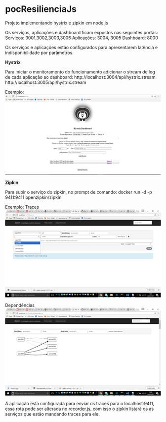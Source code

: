 # pocResilienciaJs
Projeto implementando hystrix e zipkin em node.js

Os serviços, aplicações e dashboard ficam expostos nas seguintes portas: 
Serviços: 3001,3002,3003,3006
Aplicações: 3004, 3005
Dashboard: 8000

Os serviços e aplicações estão configurados para apresentarem latência e indisponibilidade por parâmetros.

<b>Hystrix</b>

Para iniciar o monitoramento do funcionamento adicionar o stream de log de cada aplicação ao dashboard:
http://localhost:3004/api/hystrix.stream
http://localhost:3005/api/hystrix.stream

Exemplo: 
![Alt text](./img/README/2F8cCD.jpg?raw=true "Hystrix")

<b>Zipkin</b>

Para subir o serviço do zipkin, no prompt de comando:
docker run -d -p 9411:9411 openzipkin/zipkin

Exemplo: 
Traces
![Alt text](./img/README/vXx02Q.jpg?raw=true "ZipkinTraces")

Dependências
![Alt text](./img/README/DJdkLG.jpg?raw=true "ZipkinDependences")

A aplicação esta configurada para enviar os traces para o localhost:9411, essa rota pode ser alterada no recorder.js, com isso o zipkin listará os as serviços que estão mandando traces para ele.




